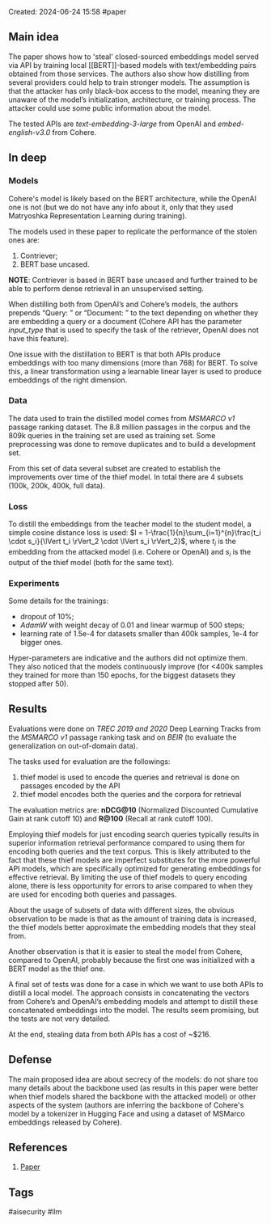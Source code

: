 Created: 2024-06-24 15:58
#paper
## Main idea
The paper shows how to 'steal' closed-sourced embeddings model served via API by training local [[BERT]]-based models with text/embedding pairs obtained from those services. The authors also show how distilling from several providers could help to train stronger models.
The assumption is that the attacker has only black-box access to the model, meaning they are unaware of the model’s initialization, architecture, or training process. The attacker could use some public information about the model.

The tested APIs are *text-embedding-3-large* from OpenAI and *embed-english-v3.0* from Cohere.
## In deep
### Models
Cohere's model is likely based on the BERT architecture, while the OpenAI one is not (but we do not have any info about it, only that they used Matryoshka Representation Learning during training).

The models used in these paper to replicate the performance of the stolen ones are:
1. Contriever;
2. BERT base uncased.

**NOTE**: Contriever is based in BERT base uncased and further trained to be able to perform dense retrieval in an unsupervised setting.

When distilling both from OpenAI’s and Cohere’s models, the authors prepends “Query: ” or “Document: ” to the text depending on whether they are embedding a query or a document (Cohere API has the parameter *input_type* that is used to specify the task of the retriever, OpenAI does not have this feature).

One issue with the distillation to BERT is that both APIs produce embeddings with too many dimensions (more than 768) for BERT. To solve this, a linear transformation using a learnable linear layer is used to produce embeddings of the right dimension.
### Data
The data used to train the distilled model comes from *MSMARCO v1* passage ranking dataset. The 8.8 million passages in the corpus and the 809k queries in the training set are used as training set. Some preprocessing was done to remove duplicates and to build a development set.

From this set of data several subset are created to establish the improvements over time of the thief model. In total there are 4 subsets (100k, 200k, 400k, full data).
### Loss
To distill the embeddings from the teacher model to the student model, a simple cosine distance loss is used: $l = 1-\frac{1}{n}\sum_{i=1}^{n}\frac{t_i \cdot s_i}{\lVert t_i \rVert_2 \cdot \lVert s_i \rVert_2}$, where $t_i$ is the embedding from the attacked model (i.e. Cohere or OpenAI) and $s_i$ is the output of the thief model (both for the same text).

### Experiments
Some details for the trainings:
- dropout of 10%;
- *AdamW* with weight decay of 0.01 and linear warmup of 500 steps;
- learning rate of 1.5e-4 for datasets smaller than 400k samples, 1e-4 for bigger ones.

Hyper-parameters are indicative and the authors did not optimize them. They also noticed that the models continuously improve (for <400k samples they trained for more than 150 epochs, for the biggest datasets they stopped after 50).

## Results
Evaluations were done on *TREC 2019 and 2020*  Deep Learning Tracks from the *MSMARCO v1* passage ranking task and on *BEIR* (to evaluate the generalization on out-of-domain data).

The tasks used for evaluation are the followings:
1. thief model is used to encode the queries and retrieval is done on passages encoded by the API
2. thief model encodes both the queries and the corpora for retrieval

The evaluation metrics are: **nDCG@10** (Normalized Discounted Cumulative Gain at rank cutoff 10) and **R@100** (Recall at rank cutoff 100).

Employing thief models for just encoding search queries typically results in superior information retrieval performance compared to using them for encoding both queries and the text corpus. This is likely attributed to the fact that these thief models are imperfect substitutes for the more powerful API models, which are specifically optimized for generating embeddings for effective retrieval. By limiting the use of thief models to query encoding alone, there is less opportunity for errors to arise compared to when they are used for encoding both queries and passages.

About the usage of subsets of data with different sizes, the obvious observation to be made is that as the amount of training data is increased, the thief models better approximate the embedding models that they steal from.

Another observation is that it is easier to steal the model from Cohere, compared to OpenAI, probably because the first one was initialized with a BERT model as the thief one.

A final set of tests was done for a case in which we want to use both APIs to distill a local model. The approach consists in concatenating the vectors from Cohere’s and OpenAI’s embedding models and attempt to distill these concatenated embeddings into the model. The results seem promising, but the tests are not very detailed.

At the end, stealing data from both APIs has a cost of ~$216.

## Defense
The main proposed idea are about secrecy of the models: do not share too many details about the backbone used (as results in this paper were better when thief models shared the backbone with the attacked model) or other aspects of the system (authors are inferring the backbone of Cohere's model by a tokenizer in Hugging Face and using a dataset of MSMarco embeddings released by Cohere).

## References
1. [Paper](https://arxiv.org/pdf/2406.09355)
## Tags
#aisecurity #llm 
